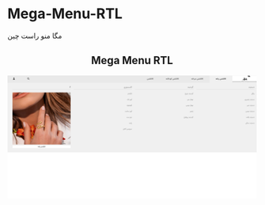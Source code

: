 # Mega-Menu-RTL
مگا منو راست چین
<div align="center">
<h2>Mega Menu RTL</h2>
<a href="https://github.com/4xmen/Web-Package-RTL/tree/main/Mega-Menu"><img src="Mega-Menu-Screen.png" width="1010px"></a>
</div>

